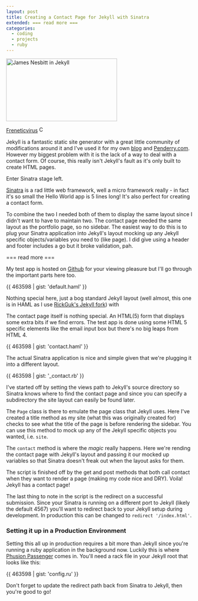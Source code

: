 ```yaml
---
layout: post
title: Creating a Contact Page for Jekyll with Sinatra
extended: === read more ===
categories:
  - coding
  - projects
  - ruby
---
```

<div class="right photo">
    <img src="/images/posts/2010-09-26-creating-a-contact-page-for-jekyll-with-sinatra/jekyll.jpg" width="300" height="169" title="Jekyll" alt="James Nesbitt in Jekyll">
    <p class="photo">
        <a href="http://thetvdb.com/?tab=artistbanners&id=513">Freneticvirus</a>
        <img class="cc" src="/images/cc.png" width="16" height="16" title="Creative Commons Icon" alt="CC">
    </p>
</div>

Jekyll is a fantastic static site generator with a great little community of modifications around it and I've used it for my own [blog](http://ghickman.co.uk) and [Penderry.com](http://penderry.com). However my biggest problem with it is the lack of a way to deal with a contact form. Of course, this really isn't Jekyll's fault as it's only built to create HTML pages.

Enter Sinatra stage left.

[Sinatra](http://www.sinatrarb.com/) is a rad little web framework, well a micro framework really - in fact it's so small the Hello World app is 5 lines long! It's also perfect for creating a contact form.

To combine the two I needed both of them to display the same layout since I didn't want to have to maintain two. The contact page needed the same layout as the portfolio page, so no sidebar. The easiest way to do this is to plug your Sinatra application into Jekyll's layout mocking up any Jekyll specific objects/variables you need to (like page). I did give using a header and footer includes a go but it broke validation, pah.

=== read more ===

My test app is hosted on [Github](http://github.com/ghickman/jekyll_contact) for your viewing pleasure but I'll go through the important parts here too.

{{ 463598 | gist: 'default.haml' }}

Nothing special here, just a bog standard Jekyll layout (well almost, this one is in HAML as I use [RickGuk's Jekyll fork](http://github.com/richguk/jekyll)) with 

The contact page itself is nothing special. An HTML(5) form that displays some extra bits if we find errors. The test app is done using some HTML 5 specific elements like the email input box but there's no big leaps from HTML 4.

{{ 463598 | gist: 'contact.haml' }}

The actual Sinatra application is nice and simple given that we're plugging it into a different layout.

{{ 463598 | gist: '_contact.rb' }}

I've started off by setting the views path to Jekyll's source directory so Sinatra knows where to find the contact page and since you can specify a subdirectory the site layout can easily be found later.

The `Page` class is there to emulate the page class that Jekyll uses. Here I've created a title method as my site (what this was originally created for) checks to see what the title of the page is before rendering the sidebar. You can use this method to mock up any of the Jekyll specific objects you wanted, i.e. `site`.

The `contact` method is where the _magic_ really happens. Here we're rending the contact page with Jekyll's layout and passing it our mocked up variables so that Sinatra doesn't freak out when the layout asks for them.

The script is finished off by the get and post methods that both call contact when they want to render a page (making my code nice and DRY). Voila! Jekyll has a contact page!

The last thing to note in the script is the redirect on a successful submission. Since your Sinatra is running on a different port to Jekyll (likely the default 4567) you'll want to redirect back to your Jekyll setup during development. In production this can be changed to `redirect '/index.html'`.

### Setting it up in a Production Environment
Setting this all up in production requires a bit more than Jekyll since you're running a ruby application in the background now. Luckily this is where [Phusion Passenger](http://www.modrails.com/) comes in. You'll need a rack file in your Jekyll root that looks like this:

{{ 463598 | gist: 'config.ru' }}

Don't forget to update the redirect path back from Sinatra to Jekyll, then you're good to go!